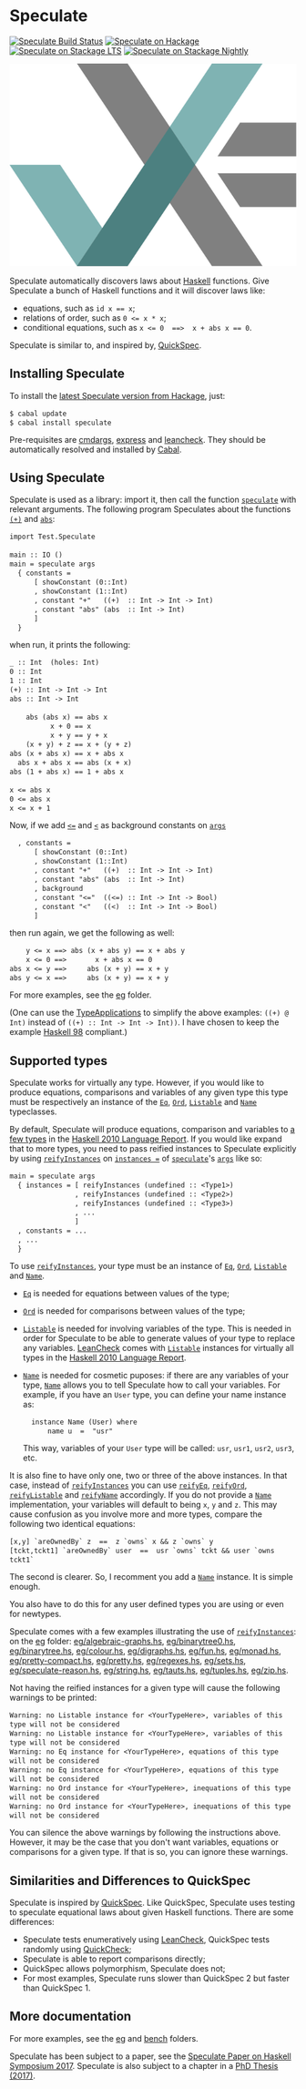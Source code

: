 Speculate
=========

[![Speculate Build Status][build-status]][build-log]
[![Speculate on Hackage][hackage-version]][speculate-on-hackage]
[![Speculate on Stackage LTS][stackage-lts-badge]][speculate-on-stackage-lts]
[![Speculate on Stackage Nightly][stackage-nightly-badge]][speculate-on-stackage-nightly]

![Speculate logo][speculate-logo]

Speculate automatically discovers laws about [Haskell] functions.
Give Speculate a bunch of Haskell functions and it will discover laws like:

  * equations, such as `id x == x`;
  * relations of order, such as `0 <= x * x`;
  * conditional equations, such as `x <= 0  ==>  x + abs x == 0`.

Speculate is similar to, and inspired by, [QuickSpec].


Installing Speculate
--------------------

To install the [latest Speculate version from Hackage], just:

	$ cabal update
	$ cabal install speculate

Pre-requisites are [cmdargs], [express] and [leancheck].
They should be automatically resolved and installed by [Cabal].


Using Speculate
---------------

Speculate is used as a library: import it, then call the function [`speculate`]
with relevant arguments.  The following program Speculates about the
functions [`(+)`] and [`abs`]:

	import Test.Speculate

	main :: IO ()
	main = speculate args
	  { constants =
	      [ showConstant (0::Int)
	      , showConstant (1::Int)
	      , constant "+"   ((+)  :: Int -> Int -> Int)
	      , constant "abs" (abs  :: Int -> Int)
	      ]
	  }

when run, it prints the following:

	_ :: Int  (holes: Int)
	0 :: Int
	1 :: Int
	(+) :: Int -> Int -> Int
	abs :: Int -> Int

	    abs (abs x) == abs x
	          x + 0 == x
	          x + y == y + x
	    (x + y) + z == x + (y + z)
	abs (x + abs x) == x + abs x
	  abs x + abs x == abs (x + x)
	abs (1 + abs x) == 1 + abs x

	x <= abs x
	0 <= abs x
	x <= x + 1


Now, if we add [`<=`] and [`<`] as background constants on [`args`]

	  , constants =
	      [ showConstant (0::Int)
	      , showConstant (1::Int)
	      , constant "+"   ((+)  :: Int -> Int -> Int)
	      , constant "abs" (abs  :: Int -> Int)
	      , background
	      , constant "<="  ((<=) :: Int -> Int -> Bool)
	      , constant "<"   ((<)  :: Int -> Int -> Bool)
	      ]

then run again, we get the following as well:

	    y <= x ==> abs (x + abs y) == x + abs y
	    x <= 0 ==>       x + abs x == 0
	abs x <= y ==>     abs (x + y) == x + y
	abs y <= x ==>     abs (x + y) == x + y

For more examples, see the [eg](eg) folder.

(One can use the [TypeApplications] to simplify the above examples:
`((+) @ Int)` instead of `((+) :: Int -> Int -> Int))`.
I have chosen to keep the example [Haskell 98] compliant.)


Supported types
---------------

Speculate works for virtually any type.
However,
if you would like to produce equations,
comparisons and variables of any given type
this type must be respectively
an instance of the [`Eq`], [`Ord`], [`Listable`] and [`Name`] typeclasses.

By default,
Speculate will produce equations, comparison and variables
to [a few types](https://github.com/rudymatela/speculate/blob/master/src/Test/Speculate/Expr/Instance.hs#L110-L151)
in the [Haskell 2010 Language Report].
If you would like expand that to more types,
you need to pass reified instances to Speculate explicitly by
using [`reifyInstances`] on [`instances =`] of [`speculate`]'s [`args`] like so:

	main = speculate args
      { instances = [ reifyInstances (undefined :: <Type1>)
                    , reifyInstances (undefined :: <Type2>)
                    , reifyInstances (undefined :: <Type3>)
	                , ...
	                ]
      , constants = ...
	  , ...
	  }

To use [`reifyInstances`],
your type must be an instance of
[`Eq`], [`Ord`], [`Listable`] and [`Name`].

* [`Eq`]  is needed for equations between values of the type;

* [`Ord`] is needed for comparisons between values of the type;

* [`Listable`] is needed for involving variables of the type.
  This is needed in order for Speculate to be able
  to generate values of your type to replace any variables.
  [LeanCheck] comes with [`Listable`] instances
  for virtually all types in the [Haskell 2010 Language Report].

* [`Name`] is needed for cosmetic puposes:
  if there are any variables of your type,
  [`Name`] allows you to tell Speculate how to call your variables.
  For example, if you have an `User` type, you can define your name instance as:

		instance Name (User) where
			name u  =  "usr"

  This way, variables of your `User` type will be called:
  `usr`, `usr1`, `usr2`, `usr3`, etc.

It is also fine to have only one, two or three of the above instances.
In that case, instead of [`reifyInstances`]
you can use [`reifyEq`], [`reifyOrd`], [`reifyListable`] and [`reifyName`] accordingly.
If you do not provide a [`Name`] implementation,
your variables will default to being `x`, `y` and `z`.
This may cause confusion as you involve more and more types,
compare the following two identical equations:

	[x,y] `areOwnedBy` z  ==  z `owns` x && z `owns` y
	[tckt,tckt1] `areOwnedBy` user  ==  usr `owns` tckt && user `owns tckt1`

The second is clearer.
So, I recomment you add a [`Name`] instance.
It is simple enough.

You also have to do this for any user defined types you are using
or even for newtypes.

Speculate comes with a few examples illustrating the use of [`reifyInstances`]:
on the [eg](eg) folder:
[eg/algebraic-graphs.hs](eg/algebraic-graphs.hs),
[eg/binarytree0.hs](eg/binarytree0.hs),
[eg/binarytree.hs](eg/binarytree.hs),
[eg/colour.hs](eg/colour.hs),
[eg/digraphs.hs](eg/digraphs.hs),
[eg/fun.hs](eg/fun.hs),
[eg/monad.hs](eg/monad.hs),
[eg/pretty-compact.hs](eg/pretty-compact.hs),
[eg/pretty.hs](eg/pretty.hs),
[eg/regexes.hs](eg/regexes.hs),
[eg/sets.hs](eg/sets.hs),
[eg/speculate-reason.hs](eg/speculate-reason.hs),
[eg/string.hs](eg/string.hs),
[eg/tauts.hs](eg/tauts.hs),
[eg/tuples.hs](eg/tuples.hs),
[eg/zip.hs](eg/zip.hs).

Not having the reified instances for a given type will cause the following warnings to be printed:

	Warning: no Listable instance for <YourTypeHere>, variables of this type will not be considered
	Warning: no Listable instance for <YourTypeHere>, variables of this type will not be considered
	Warning: no Eq instance for <YourTypeHere>, equations of this type will not be considered
	Warning: no Eq instance for <YourTypeHere>, equations of this type will not be considered
	Warning: no Ord instance for <YourTypeHere>, inequations of this type will not be considered
	Warning: no Ord instance for <YourTypeHere>, inequations of this type will not be considered

You can silence the above warnings by following the instructions above.
However, it may be the case that you don't want variables, equations or comparisons for a given type.
If that is so, you can ignore these warnings.


Similarities and Differences to QuickSpec
-----------------------------------------

Speculate is inspired by [QuickSpec].
Like QuickSpec, Speculate uses testing to speculate equational laws about given
Haskell functions.  There are some differences:

* Speculate tests enumeratively using [LeanCheck],
  QuickSpec tests randomly using [QuickCheck];
* Speculate is able to report comparisons directly;
* QuickSpec allows polymorphism, Speculate does not;
* For most examples,
  Speculate runs slower than QuickSpec 2
  but faster than QuickSpec 1.


More documentation
------------------

For more examples, see the [eg](eg) and [bench](bench) folders.

Speculate has been subject to a paper, see the
[Speculate Paper on Haskell Symposium 2017](https://matela.com.br/paper/speculate.pdf).
Speculate is also subject to a chapter in a [PhD Thesis (2017)].

[leancheck]: https://hackage.haskell.org/package/leancheck
[LeanCheck]: https://hackage.haskell.org/package/leancheck
[express]:   https://hackage.haskell.org/package/express
[QuickSpec]: https://github.com/nick8325/quickspec
[QuickCheck]: https://hackage.haskell.org/package/QuickCheck
[cmdargs]: https://hackage.haskell.org/package/cmdargs

[Cabal]:   https://www.haskell.org/cabal
[Haskell]: https://www.haskell.org/

[PhD Thesis (2017)]: https://matela.com.br/paper/rudy-phd-thesis-2017.pdf

[`speculate`]:      https://hackage.haskell.org/package/speculate/docs/Test-Speculate.html#v:speculate
[`constant`]:       https://hackage.haskell.org/package/speculate/docs/Test-Speculate.html#v:constant
[`args`]:           https://hackage.haskell.org/package/speculate/docs/Test-Speculate.html#v:args
[`Args`]:           https://hackage.haskell.org/package/speculate/docs/Test-Speculate.html#t:Args
[`instances =`]:    https://hackage.haskell.org/package/speculate/docs/Test-Speculate.html#t:Args

[`reifyInstances`]: https://hackage.haskell.org/package/speculate/docs/Test-Speculate.html#v:reifyInstances
[`reifyEq`]:        https://hackage.haskell.org/package/speculate/docs/Test-Speculate.html#v:reifyEq
[`reifyOrd`]:       https://hackage.haskell.org/package/speculate/docs/Test-Speculate.html#v:reifyOrd
[`reifyEqOrd`]:     https://hackage.haskell.org/package/speculate/docs/Test-Speculate.html#v:reifyEqOrd
[`reifyListable`]:  https://hackage.haskell.org/package/speculate/docs/Test-Speculate.html#v:reifyListable
[`reifyName`]:      https://hackage.haskell.org/package/speculate/docs/Test-Speculate.html#v:reifyName

[`Eq`]:             https://hackage.haskell.org/package/base/docs/Prelude.html#t:Eq
[`Ord`]:            https://hackage.haskell.org/package/base/docs/Prelude.html#t:Ord
[`Listable`]:       https://hackage.haskell.org/package/leancheck/docs/Test-LeanCheck.html#t:Listable
[`Name`]:           https://hackage.haskell.org/package/speculate/docs/Test-Speculate.html#t:Name

[`(+)`]:       https://hackage.haskell.org/package/base/docs/Prelude.html#v:-43-
[`abs`]:       https://hackage.haskell.org/package/base/docs/Prelude.html#v:abs
[`<=`]:        https://hackage.haskell.org/package/base/docs/Prelude.html#v:-60--61-
[`<`]:         https://hackage.haskell.org/package/base/docs/Prelude.html#v:-60-

[Haskell 2010 Language Report]:          https://www.haskell.org/onlinereport/haskell2010/
[Haskell 2010]:                          https://www.haskell.org/onlinereport/haskell2010/
[Haskell 98]:                            https://www.haskell.org/onlinereport/
[TypeApplications]:                      https://gitlab.haskell.org/ghc/ghc/-/wikis/type-application

[speculate-logo]: https://github.com/rudymatela/speculate/raw/master/doc/speculate.svg?sanitize=true

[build-log]:    https://github.com/rudymatela/speculate/actions/workflows/build.yml
[build-status]: https://github.com/rudymatela/speculate/actions/workflows/build.yml/badge.svg
[hackage-version]: https://img.shields.io/hackage/v/speculate.svg
[latest Speculate version from Hackage]: https://hackage.haskell.org/package/speculate
[speculate-on-hackage]:                  https://hackage.haskell.org/package/speculate
[stackage-lts-badge]:            https://stackage.org/package/speculate/badge/lts
[stackage-nightly-badge]:        https://stackage.org/package/speculate/badge/nightly
[speculate-on-stackage]:         https://stackage.org/package/speculate
[speculate-on-stackage-lts]:     https://stackage.org/lts/package/speculate
[speculate-on-stackage-nightly]: https://stackage.org/nightly/package/speculate
